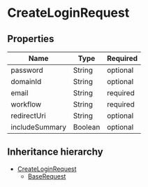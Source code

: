 

# CreateLoginRequest

## Properties

Name | Type | Required
-------- | -------- | --------
password | String | optional
domainId | String | optional
email | String | required
workflow | String | required
redirectUri | String | optional
includeSummary | Boolean | optional




## Inheritance hierarchy


* [CreateLoginRequest](CreateLoginRequest.md)
    * [BaseRequest](BaseRequest.md)
